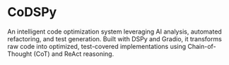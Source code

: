 # CoDSPy
An intelligent code optimization system leveraging AI analysis, automated refactoring, and test generation. Built with DSPy and Gradio, it transforms raw code into optimized, test-covered implementations using Chain-of-Thought (CoT) and ReAct reasoning.
